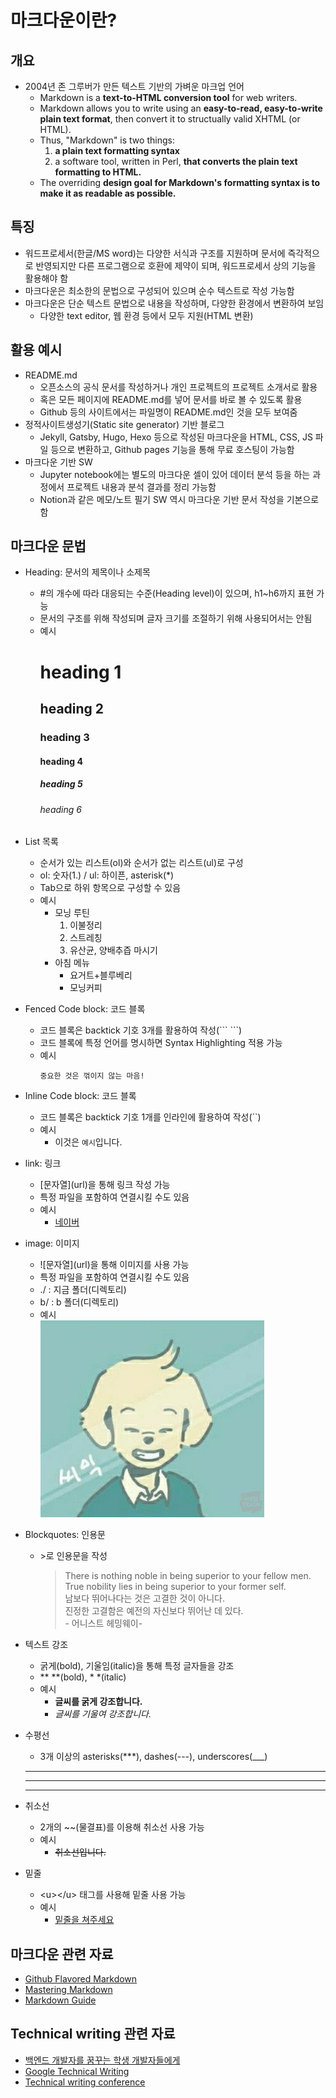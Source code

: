 # 마크다운이란?

## 개요

- 2004년 존 그루버가 만든 텍스트 기반의 가벼운 마크업 언어
  - Markdown is a **text-to-HTML conversion tool** for web writers.
  - Markdown allows you to write using an **easy-to-read, easy-to-write plain text format**, then convert it to structually valid XHTML (or HTML).
  - Thus, "Markdown" is two things:
    1. **a plain text formatting syntax**
    2. a software tool, written in Perl, **that converts the plain text formatting to HTML.**
  - The overriding **design goal for Markdown's formatting syntax is to make it as readable as possible.**

## 특징

- 워드프로세서(한글/MS word)는 다양한 서식과 구조를 지원하며 문서에 즉각적으로 반영되지만 다른 프로그램으로 호환에 제약이 되며, 워드프로세서 상의 기능을 활용해야 함
- 마크다운은 최소한의 문법으로 구성되어 있으며 순수 텍스트로 작성 가능함
- 마크다운은 단순 텍스트 문법으로 내용을 작성하며, 다양한 환경에서 변환하여 보임
  - 다양한 text editor, 웹 환경 등에서 모두 지원(HTML 변환)

## 활용 예시

- README.md
  - 오픈소스의 공식 문서를 작성하거나 개인 프로젝트의 프로젝트 소개서로 활용
  - 혹은 모든 페이지에 README.md를 넣어 문서를 바로 볼 수 있도록 활용
  - Github 등의 사이트에서는 파일명이 README.md인 것을 모두 보여줌
- 정적사이트생성기(Static site generator) 기반 블로그
  - Jekyll, Gatsby, Hugo, Hexo 등으로 작성된 마크다운을 HTML, CSS, JS 파일 등으로 변환하고, Github pages 기능을 통해 무료 호스팅이 가능함
- 마크다운 기반 SW
  - Jupyter notebook에는 별도의 마크다운 셀이 있어 데이터 분석 등을 하는 과정에서 프로젝트 내용과 분석 결과를 정리 가능함
  - Notion과 같은 메모/노트 필기 SW 역시 마크다운 기반 문서 작성을 기본으로 함

## 마크다운 문법

- Heading: 문서의 제목이나 소제목
  - #의 개수에 따라 대응되는 수준(Heading level)이 있으며, h1~h6까지 표현 가능
  - 문서의 구조를 위해 작성되며 글자 크기를 조절하기 위해 사용되어서는 안됨
  - 예시
    # heading 1
    ## heading 2
    ### heading 3
    #### heading 4
    ##### heading 5
    ###### heading 6

- List 목록
  - 순서가 있는 리스트(ol)와 순서가 없는 리스트(ul)로 구성
  - ol: 숫자(1.) / ul: 하이픈, asterisk(\*)
  - Tab으로 하위 항목으로 구성할 수 있음
  - 예시
    - 모닝 루틴
      1. 이불정리
      2. 스트레칭
      3. 유산균, 양배추즙 마시기
    - 아침 메뉴
      - 요거트+블루베리
      - 모닝커피

- Fenced Code block: 코드 블록
  - 코드 블록은 backtick 기호 3개를 활용하여 작성(\`\`\` \`\`\`)
  - 코드 블록에 특정 언어를 명시하면 Syntax Highlighting 적용 가능
  - 예시
    ```
    중요한 것은 꺾이지 않는 마음!
    ```

- Inline Code block: 코드 블록
  - 코드 블록은 backtick 기호 1개를 인라인에 활용하여 작성(\`\`)
  - 예시
    - 이것은 `예시`입니다.

- link: 링크
  - \[문자열](url)을 통해 링크 작성 가능
  - 특정 파일을 포함하여 연결시킬 수도 있음
  - 예시
    - [네이버](https://www.naver.com/)

- image: 이미지
  - \!\[문자열](url)을 통해 이미지를 사용 가능
  - 특정 파일을 포함하여 연결시킬 수도 있음
  - ./ : 지금 폴더(디렉토리)
  - b/ : b 폴더(디렉토리)
  - 예시  
    ![블랭키](./블랭키.png)

- Blockquotes: 인용문
  - \>로 인용문을 작성
    > There is nothing noble in being superior to your fellow men.  
    True nobility lies in being superior to your former self.  
    남보다 뛰어나다는 것은 고결한 것이 아니다.  
    진정한 고결함은 예전의 자신보다 뛰어난 데 있다.  
    \- 어니스트 헤밍웨이-

- 텍스트 강조
  - 굵게(bold), 기울임(italic)을 통해 특정 글자들을 강조
  - \*\* \*\*(bold), \* \*(italic)
  - 예시
    - **글씨를 굵게 강조합니다.**
    - *글씨를 기울여 강조합니다.*

- 수평선
  - 3개 이상의 asterisks(\*\*\*), dashes(---), underscores(\_\_\_)
  ***
  ---
  ___

- 취소선
  - 2개의 \~\~(물결표)를 이용해 취소선 사용 가능
  - 예시
    - ~~취소선입니다.~~

- 밑줄
  - \<u>\</u> 태그를 사용해 밑줄 사용 가능
  - 예시
    - <u>밑줄을 쳐주세요</u>

## 마크다운 관련 자료
- [Github Flavored Markdown](https://github.github.com/gfm/)
- [Mastering Markdown](https://guides.github.com/features/mastering-markdown)
- [Markdown Guide](https://www.markdownguide.org)

## Technical writing 관련 자료
- [백엔드 개발자를 꿈꾸는 학생 개발자들에게](https://d2.naver.com/news/3435170)
- [Google Technical Writing](https://developers.google.com/tech-writing)
- [Technical writing conference](https://engineering.linecorp.com/ko/blog/write-the-docs-prague-2018-recap/)